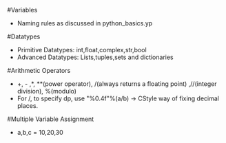 #Variables
- Naming rules as discussed in python_basics.yp

#Datatypes

- Primitive Datatypes: int,float,complex,str,bool
- Advanced Datatypes: Lists,tuples,sets and dictionaries

#Arithmetic Operators
- +, - ,*, **(power operator), /(always returns a floating point) ,//(integer division), %(modulo)
- For /, to specify dp, use "%0.4f"%(a/b) -> CStyle way of fixing decimal places.

#Multiple Variable Assignment
- a,b,c = 10,20,30  	
